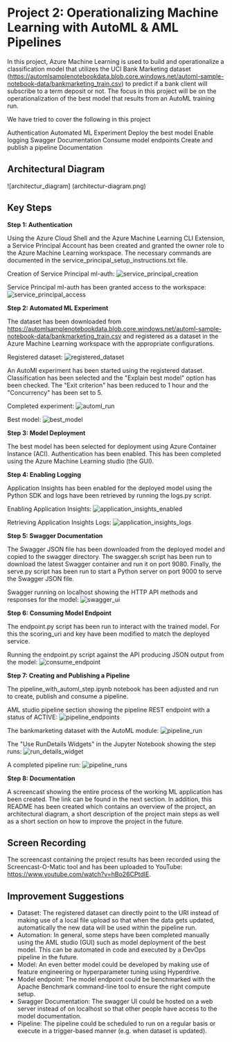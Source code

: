 # Project 2: Operationalizing Machine Learning with AutoML & AML Pipelines

In this project, Azure Machine Learning is used to build and operationalize a classification model that 
utilizes the UCI Bank Marketing dataset (https://automlsamplenotebookdata.blob.core.windows.net/automl-sample-notebook-data/bankmarketing_train.csv) to predict if a bank client will subscribe to a term deposit or not. The focus in this project will be on the operationalization of the best model that
results from an AutoML training run. 

We have tried to cover the following in this project

Authentication
Automated ML Experiment
Deploy the best model
Enable logging
Swagger Documentation
Consume model endpoints
Create and publish a pipeline
Documentation

## Architectural Diagram
![architectur_diagram] (architectur-diagram.png)

## Key Steps
**Step 1: Authentication**

Using the Azure Cloud Shell and the Azure Machine Learning CLI Extension, a Service Principal Account has been created and granted the owner role to the Azure Machine Learning workspace. The necessary commands are documented in the service_principal_setup_instructions.txt file.

Creation of Service Principal ml-auth:
![service_principal_creation](https://github.com/sebastianbirk/udacity-aml-engineer-nanodegree/blob/master/02_ml_operations/project_2_operationalizing_ml/screenshots/service_principal_creation.png)

Service Principal ml-auth has been granted access to the workspace:
![service_principal_access](https://github.com/sebastianbirk/udacity-aml-engineer-nanodegree/blob/master/02_ml_operations/project_2_operationalizing_ml/screenshots/service_principal_access.png)


**Step 2: Automated ML Experiment**

The dataset has been downloaded from https://automlsamplenotebookdata.blob.core.windows.net/automl-sample-notebook-data/bankmarketing_train.csv and registered as a dataset in the Azure Machine Learning workspace with the appropriate configurations. 

Registered dataset:
![registered_dataset](https://github.com/sebastianbirk/udacity-aml-engineer-nanodegree/blob/master/02_ml_operations/project_2_operationalizing_ml/screenshots/registered_dataset.png)

An AutoMl experiment has been started using the registered dataset. Classification has been selected and the "Explain best model" option has been checked. The "Exit criterion" has been reduced to 1 hour and the "Concurrency" has been set to 5.

Completed experiment:
![automl_run](https://github.com/sebastianbirk/udacity-aml-engineer-nanodegree/blob/master/02_ml_operations/project_2_operationalizing_ml/screenshots/automl_run.png)

Best model:
![best_model](https://github.com/sebastianbirk/udacity-aml-engineer-nanodegree/blob/master/02_ml_operations/project_2_operationalizing_ml/screenshots/best_model.png)


**Step 3: Model Deployment**

The best model has been selected for deployment using Azure Container Instance (ACI). Authentication has been enabled. This has been completed using the Azure Machine Learning studio (the GUI).


**Step 4: Enabling Logging**

Application Insights has been enabled for the deployed model using the Python SDK and logs have been retrieved by running the logs.py script.

Enabling Application Insights:
![application_insights_enabled](https://github.com/sebastianbirk/udacity-aml-engineer-nanodegree/blob/master/02_ml_operations/project_2_operationalizing_ml/screenshots/application_insights_enabled.png)

Retrieving Application Insights Logs:
![application_insights_logs](https://github.com/sebastianbirk/udacity-aml-engineer-nanodegree/blob/master/02_ml_operations/project_2_operationalizing_ml/screenshots/application_insights_logs.png)


**Step 5: Swagger Documentation**

The Swagger JSON file has been downloaded from the deployed model and copied to the swagger directory. The swagger.sh script has been run to download the latest Swagger container and run it on port 9080. Finally, the serve.py script has been run to start a Python server on port 9000 to serve the Swagger JSON file.

Swagger running on localhost showing the HTTP API methods and responses for the model:
![swagger_ui](https://github.com/sebastianbirk/udacity-aml-engineer-nanodegree/blob/master/02_ml_operations/project_2_operationalizing_ml/screenshots/swagger_ui.png)


**Step 6: Consuming Model Endpoint**

The endpoint.py script has been run to interact with the trained model. For this the scoring_uri and key have been modified to match the deployed service.

Running the endpoint.py script against the API producing JSON output from the model:
![consume_endpoint](https://github.com/sebastianbirk/udacity-aml-engineer-nanodegree/blob/master/02_ml_operations/project_2_operationalizing_ml/screenshots/consume_endpoint.png)


**Step 7: Creating and Publishing a Pipeline**

The pipeline_with_automl_step.ipynb notebook has been adjusted and run to create, publish and consume a pipeline.

AML studio pipeline section showing the pipeline REST endpoint with a status of ACTIVE:
![pipeline_endpoints](https://github.com/sebastianbirk/udacity-aml-engineer-nanodegree/blob/master/02_ml_operations/project_2_operationalizing_ml/screenshots/pipeline_endpoints.png)

The bankmarketing dataset with the AutoML module:
![pipeline_run](https://github.com/sebastianbirk/udacity-aml-engineer-nanodegree/blob/master/02_ml_operations/project_2_operationalizing_ml/screenshots/pipeline_run.png)

The "Use RunDetails Widgets" in the Jupyter Notebook showing the step runs:
![run_details_widget](https://github.com/sebastianbirk/udacity-aml-engineer-nanodegree/blob/master/02_ml_operations/project_2_operationalizing_ml/screenshots/run_details_widget.png)

A completed pipeline run:
![pipeline_runs](https://github.com/sebastianbirk/udacity-aml-engineer-nanodegree/blob/master/02_ml_operations/project_2_operationalizing_ml/screenshots/pipeline_runs.png)


**Step 8: Documentation**

A screencast showing the entire process of the working ML application has been created. The link can be found in the next section. In addition, this README has been created which contains an overview of the project, an architectural diagram, a short description of the project main steps as well as a short section on how to improve the project in the future.

## Screen Recording
The screencast containing the project results has been recorded using the Screencast-O-Matic tool and has been uploaded to YouTube: https://www.youtube.com/watch?v=hBo26CPtdIE.

## Improvement Suggestions
- Dataset: The registered dataset can directly point to the URI instead of making use of a local file upload so that when the data gets updated, automatically the new data will be used within the pipeline run.
- Automation: In general, some steps have been completed manually using the AML studio (GUI) such as model deployment of the best model. This can be automated in code and executed by a DevOps pipeline in the future.
- Model: An even better model could be developed by making use of feature engineering or hyperparameter tuning using Hyperdrive.
- Model endpoint: The model endpoint could be benchmarked with the Apache Benchmark command-line tool to ensure the right compute setup.
- Swagger Documentation: The swagger UI could be hosted on a web server instead of on localhost so that other people have access to the model documentation.
- Pipeline: The pipeline could be scheduled to run on a regular basis or execute in a trigger-based manner (e.g. when dataset is updated).

